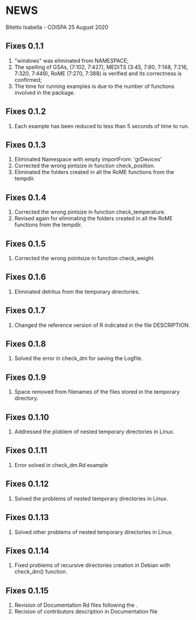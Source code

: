 NEWS
================
Bitetto Isabella - COISPA
25 August 2020

Fixes 0.1.1
-----
1. "windows" was eliminated from NAMESPACE;
2. The spelling of GSAs, (7:102, 7:427), MEDITS (3:45, 7:80, 7:148, 7:216, 7:320, 7:449), RoME (7:270, 7:388) is verified and its correctness is confirmed;
3. The time for running examples is due to the number of functions involved in the package.

Fixes 0.1.2
-----
1. Each example has been reduced to less than 5 seconds of time to run.

Fixes 0.1.3
-----
1. Eliminated  Namespace with empty importFrom: 'grDevices'
2. Corrected the wrong pintsize in function check_position.
3. Eliminated the folders created in all the RoME functions from the tempdir.

Fixes 0.1.4
-----
1. Corrected the wrong pintsize in function check_temperature.
2. Revised again for eliminating the folders created in all the RoME functions from the tempdir.

Fixes 0.1.5
-----
1. Corrected the wrong pointsize in function check_weight.

Fixes 0.1.6
-----
1. Eliminated detritus from the temporary directories.

Fixes 0.1.7
-----
1. Changed the reference version of R indicated in the file DESCRIPTION.

Fixes 0.1.8
-----
1. Solved the error in check_dm for saving the Logfile.

Fixes 0.1.9
-----
1. Space removed from filenames of the files stored in the temporary directory.

Fixes 0.1.10
-----
1. Addressed the ploblem of nested temporary directories in Linux.

Fixes 0.1.11
-----
1. Error solved in check_dm.Rd example

Fixes 0.1.12
-----
1. Solved the problems of nested temporary directories in Linux.

Fixes 0.1.13
-----
1. Solved other problems of nested temporary directories in Linux.

Fixes 0.1.14
-----
1. Fixed problems of recursive directories creation in Debian with check_dm() function.

Fixes 0.1.15
-----
1. Revision of Documentation Rd files following the .
2. Recision of contributors description in Documentation file


